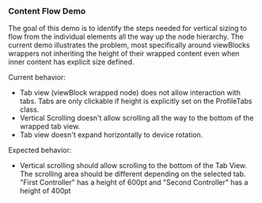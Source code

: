 ### Content Flow Demo

The goal of this demo is to identify the steps needed for vertical sizing to flow from the individual elements all the way up the node hierarchy.
The current demo illustrates the problem, most specifically around viewBlocks wrappers not inheriting the height of their wrapped content even when inner content has explicit size defined.

Current behavior:
- Tab view (viewBlock wrapped node) does not allow interaction with tabs. Tabs are only clickable if height is explicitly set on the ProfileTabs class.
- Vertical Scrolling doesn't allow scrolling all the way to the bottom of the wrapped tab view.
- Tab view doesn't expand horizontally to device rotation.

Expected behavior:
- Vertical scrolling should allow scrolling to the bottom of the Tab View. The scrolling area should be different depending on the selected tab. "First Controller" has a height of 600pt and "Second Controller" has a height of 400pt
 